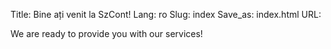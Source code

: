 Title: Bine ați venit la SzCont!
Lang: ro
Slug: index
Save_as: index.html
URL: 

We are ready to provide you with our services!
